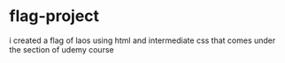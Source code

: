 # flag-project
i created a flag of laos using html  and  intermediate css that comes under the section of udemy course
